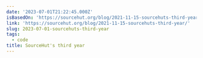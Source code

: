 ```yaml
---
date: '2023-07-01T21:22:45.000Z'
isBasedOn: 'https://sourcehut.org/blog/2021-11-15-sourcehuts-third-year/'
link: 'https://sourcehut.org/blog/2021-11-15-sourcehuts-third-year/'
slug: 2023-07-01-sourcehuts-third-year
tags:
  - code
title: SourceHut's third year
---
```


